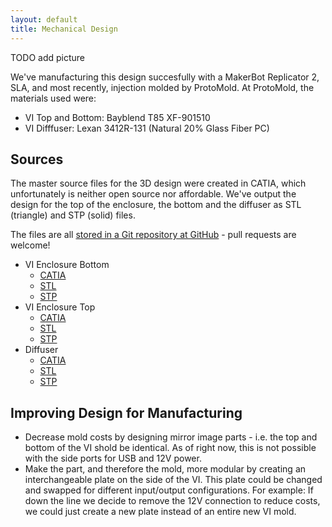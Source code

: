 ```yaml
---
layout: default
title: Mechanical Design
---
```


TODO add picture

We've manufacturing this design succesfully with a MakerBot Replicator 2,
SLA, and most recently, injection molded by ProtoMold. At ProtoMold, the
materials used were:

* VI Top and Bottom: Bayblend T85 XF-901510
* VI Difffuser: Lexan 3412R-131 (Natural 20% Glass Fiber PC)

## Sources

The master source files for the 3D design were created in CATIA, which
unfortunately is neither open source nor affordable. We've output the design for
the top of the enclosure, the bottom and the diffuser as STL (triangle) and
STP (solid) files.

The files are all [stored in a Git repository at
GitHub](https://github.com/openxc/reference-vi/tree/jekyll/mechanical/sources) -
pull requests are welcome!

* VI Enclosure Bottom
  * [CATIA](https://github.com/openxc/reference-vi/raw/master/mechanical/vi-bottom.CATPart)
  * [STL](https://github.com/openxc/reference-vi/raw/master/mechanical/vi-bottom.stl)
  * [STP](https://github.com/openxc/reference-vi/raw/master/mechanical/vi-bottom.stp)
* VI Enclosure Top
  * [CATIA](https://github.com/openxc/reference-vi/raw/master/mechanical/vi-top.CATPart)
  * [STL](https://github.com/openxc/reference-vi/raw/master/mechanical/vi-top.stl)
  * [STP](https://github.com/openxc/reference-vi/raw/master/mechanical/vi-top.stp)
* Diffuser
  * [CATIA](https://github.com/openxc/reference-vi/raw/master/mechanical/vi-diffuser.CATPart)
  * [STL](https://github.com/openxc/reference-vi/raw/master/mechanical/vi-diffuser.stl)
  * [STP](https://github.com/openxc/reference-vi/raw/master/mechanical/vi-diffuser.stp)

## Improving Design for Manufacturing

* Decrease mold costs by designing mirror image parts - i.e. the top and bottom
  of the VI shold be identical. As of right now, this is not possible with the
  side ports for USB and 12V power.
* Make the part, and therefore the mold, more modular by creating an
  interchangeable plate on the side of the VI. This plate could
  be changed and swapped for different input/output configurations. For
  example: If down the line we decide to remove the 12V connection to reduce
  costs, we could just create a new plate instead of an entire new VI mold.
